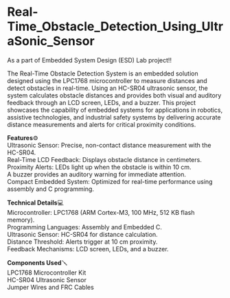 # Real-Time_Obstacle_Detection_Using_UltraSonic_Sensor
As a part of Embedded System Design (ESD) Lab project!!  

The Real-Time Obstacle Detection System is an embedded solution designed using the LPC1768 microcontroller to measure distances and detect obstacles in real-time. Using an HC-SR04 ultrasonic sensor, the system calculates obstacle distances and provides both visual and auditory feedback through an LCD screen, LEDs, and a buzzer. This project showcases the capability of embedded systems for applications in robotics, assistive technologies, and industrial safety systems by delivering accurate distance measurements and alerts for critical proximity conditions.  

**Features**⚙️    
Ultrasonic Sensor: Precise, non-contact distance measurement with the HC-SR04.    
Real-Time LCD Feedback: Displays obstacle distance in centimeters.  
Proximity Alerts: LEDs light up when the obstacle is within 10 cm.  
A buzzer provides an auditory warning for immediate attention.  
Compact Embedded System: Optimized for real-time performance using assembly and C programming.  

**Technical Details**💻   
Microcontroller: LPC1768 (ARM Cortex-M3, 100 MHz, 512 KB flash memory).  
Programming Languages: Assembly and Embedded C.  
Ultrasonic Sensor: HC-SR04 for distance calculation.  
Distance Threshold: Alerts trigger at 10 cm proximity.  
Feedback Mechanisms: LCD screen, LEDs, and a buzzer.  

**Components Used**🪛      
LPC1768 Microcontroller Kit  
HC-SR04 Ultrasonic Sensor    
Jumper Wires and FRC Cables  

